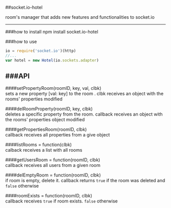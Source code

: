 ##socket.io-hotel

room's manager that adds new features and functionalities to socket.io

---

###how to install
npm install socket.io-hotel

###how to use
```javascript
io = require('socket.io')(http)
//...
var hotel = new Hotel(io.sockets.adapter)
```

###API
---
####setPropertyRoom(roomID, key, val, clbk)   
sets a new property [val: key] to the room . clbk receives an object with the rooms' properties  modified 


####delRoomProperty(roomID, key, clbk)  
deletes a specific property from the room. callback receives an object with the rooms' properties object modified 

####getPropertiesRoom(roomID, clbk)  
callback receives all properties from a give object 

####listRooms = function(clbk)  
calback receives a list with all rooms 

####getUsersRoom = function(roomID, clbk)    
callback receives all users from a given room 

####delEmptyRoom = function(roomID, clbk)    
if room is empty, delete it. callback returns `true` if the room was deleted and `false` otherwise 

####roomExists = function(roomID, clbk)    
callback receives `true` if room exists. `false` otherwise  
